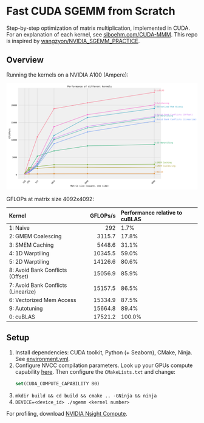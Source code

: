 # Fast CUDA SGEMM from Scratch

Step-by-step optimization of matrix multiplication, implemented in CUDA.
For an explanation of each kernel, see [siboehm.com/CUDA-MMM](https://siboehm.com/articles/22/CUDA-MMM).
This repo is inspired by [wangzyon/NVIDIA_SGEMM_PRACTICE](https://github.com/wangzyon/NVIDIA_SGEMM_PRACTICE).

## Overview

Running the kernels on a NVIDIA A100 (Ampere):

![](benchmark_results.png)

GFLOPs at matrix size 4092x4092:
<!-- benchmark_results -->
| Kernel                              |   GFLOPs/s | Performance relative to cuBLAS   |
|:------------------------------------|-----------:|:---------------------------------|
| 1: Naive                            |      292   | 1.7%                             |
| 2: GMEM Coalescing                  |     3115.7 | 17.8%                            |
| 3: SMEM Caching                     |     5448.6 | 31.1%                            |
| 4: 1D Warptiling                    |    10345.5 | 59.0%                            |
| 5: 2D Warptiling                    |    14126.6 | 80.6%                            |
| 8: Avoid Bank Conflicts (Offset)    |    15056.9 | 85.9%                            |
| 7: Avoid Bank Conflicts (Linearize) |    15157.5 | 86.5%                            |
| 6: Vectorized Mem Access            |    15334.9 | 87.5%                            |
| 9: Autotuning                       |    15664.8 | 89.4%                            |
| 0: cuBLAS                           |    17521.2 | 100.0%                           |
<!-- benchmark_results -->

## Setup

1. Install dependencies: CUDA toolkit, Python (+ Seaborn), CMake, Ninja. See [environment.yml](environment.yml).
1. Configure NVCC compilation parameters. Look up your GPUs compute
   capability [here](https://developer.nvidia.com/cuda-gpus). Then configure the `CMakeLists.txt` and change:
    ```cmake
    set(CUDA_COMPUTE_CAPABILITY 80)
    ```
1. `mkdir build && cd build && cmake .. -GNinja && ninja`
1. `DEVICE=<device_id> ./sgemm <kernel number>`

For profiling, download [NVIDIA Nsight Compute](https://developer.nvidia.com/nsight-compute).
